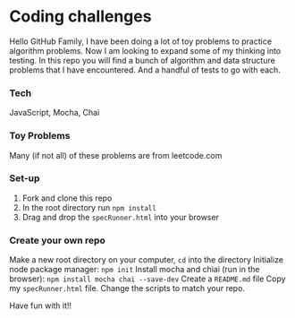 # Coding challenges
Hello GitHub Family,
I have been doing a lot of toy problems to practice algorithm problems.
Now I am looking to expand some of my thinking into testing. In this repo
you will find a bunch of algorithm and data structure problems that I have
encountered. And a handful of tests to go with each. 

### Tech
JavaScript, Mocha, Chai 

### Toy Problems
Many (if not all) of these problems are from leetcode.com

### Set-up 
1. Fork and clone this repo
2. In the root directory run `npm install`
3. Drag and drop the `specRunner.html` into your browser

### Create your own repo
Make a new root directory on your computer, `cd` into the directory
Initialize node package manager: `npm init`
Install mocha and chiai (run in the browser): `npm install mocha chai --save-dev`
Create a `README.md` file
Copy my `specRunner.html` file. Change the scripts to match your repo.
  <!-- load code you want to test here -->
  <script src="src/leetcodeEasy.js"></script>
  <!-- load your test files here -->
  <script src="spec/spec1.js"></script>
Have fun with it!!